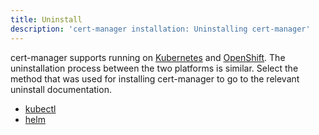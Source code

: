 ```yaml
---
title: Uninstall
description: 'cert-manager installation: Uninstalling cert-manager'
---
```


cert-manager supports running on [Kubernetes](https://kubernetes.io) and
[OpenShift](https://www.openshift.com). The uninstallation process between the
two platforms is similar. Select the method that was used for installing
cert-manager to go to the relevant uninstall documentation.

- [kubectl](./kubectl.md#uninstalling)
- [helm](./helm.md#uninstalling)